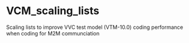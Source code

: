 # VCM_scaling_lists
Scaling lists to improve VVC test model (VTM-10.0) coding performance when coding for M2M communciation
